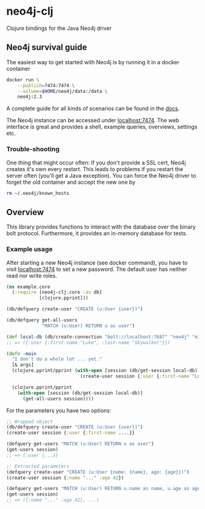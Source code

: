 # neo4j-clj
Clojure bindings for the Java Neo4j driver

## Neo4j survival guide

The easiest way to get started with Neo4j is by running it in a docker container

```sh
docker run \
    --publish=7474:7474 \
    --volume=$HOME/neo4j/data:/data \
    neo4j:2.3
```

A complete guide for all kinds of scenarios can be found in the 
[docs](http://neo4j.com/docs/operations-manual/current/installation/docker/).

The Neo4j instance can be accessed under [localhost:7474](http://localhost:7474). The
web interface is great and provides a shell, example queries, overviews, settings etc.

### Trouble-shooting

One thing that might occur often: If you don't provide a SSL cert, Neo4j creates it's
own every restart. This leads to problems if you restart the server often (you'll get
a Java exception). You can force the Neo4j driver to forget the old container and 
accept the new one by

```sh
rm ~/.neo4j/known_hosts
```

## Overview

This library provides functions to interact with the database over the binary bolt
protocol. Furthermore, it provides an in-memory database for tests.

### Example usage

After starting a new Neo4j instance (see docker command), you have to visit 
[localhost:7474](http://localhost:7474) to set a new password. The default user has
neither read nor write roles.

```clojure
(ns example.core
  (:require [neo4j-clj.core :as db]
            [clojure.pprint]))

(db/defquery create-user "CREATE (u:User {user})")

(db/defquery get-all-users
             "MATCH (u:User) RETURN u as user")

(def local-db (db/create-connection "bolt://localhost:7687" "neo4j" "eJD,s(3X*vcz"))
;; => ({:user {:first-name "Luke", :last-name "Skywalker"}})

(defn -main
  "I don't do a whole lot ... yet."
  [& args]
  (clojure.pprint/pprint (with-open [session (db/get-session local-db)]
                           (create-user session {:user {:first-name "Luke" :last-name "Skywalker"}})))

  (clojure.pprint/pprint
    (with-open [session (db/get-session local-db)]
      (get-all-users session))))
```

For the parameters you have two options:
```clojure
;; Wrapped object
(db/defquery create-user "CREATE (u:User {user})")
(create-user session {:user {:first-name ....}}

(defquery get-users "MATCH (u:User) RETURN u as user")
(get-users session)
;; => {:user {...}}

;; Extracted parameters
(defquery create-user "CREATE (u:User {name: {name}, age: {age}})")
(create-user session {:name "..." :age 42})

(defquery get-users "MATCH (u:User) RETURN u.name as name, u.age as age")
(get-users session)
;; => ({:name "..." :age 42}, ...)
```
